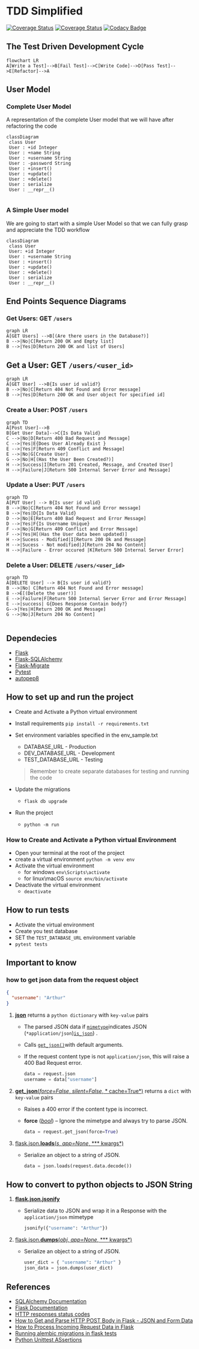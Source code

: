 # TDD Simplified

[![Coverage Status](https://coveralls.io/repos/github/kalsmic/tdd_challenge/badge.svg?branch=main)](https://coveralls.io/github/kalsmic/tdd_challenge?branch=main) [![Coverage Status](https://coveralls.io/repos/github/kalsmic/tdd_challenge/badge.svg?branch=main)](https://coveralls.io/github/kalsmic/tdd_challenge?branch=main) [![Codacy Badge](https://app.codacy.com/project/badge/Grade/24a62b1c0d794cf89b433aabfd11da45)](https://www.codacy.com/gh/kalsmic/tdd_challenge/dashboard?utm_source=github.com&amp;utm_medium=referral&amp;utm_content=kalsmic/tdd_challenge&amp;utm_campaign=Badge_Grade)

## The Test Driven Development Cycle

```mermaid
flowchart LR
A[Write a Test]-->B[Fail Test]-->C[Write Code]-->D[Pass Test]-->E[Refactor]-->A
```

## User Model

### Complete User Model

A representation of the complete User model that we will have after refactoring the code

```mermaid
classDiagram
 class User
 User : +id Integer
 User : +name String
 User : +username String
 User : -password String
 User : +insert()
 User : +update()
 User : +delete()
 User : serialize
 User : __repr__()
 
```

### A Simple User model

We are going to start with a simple User Model so that we can fully grasp and appreciate the TDD workflow

```mermaid
classDiagram
 class User
 User: +id Integer
 User : +username String
 User : +insert()
 User : +update()
 User : +delete()
 User : serialize
 User : __repr__()

```

## End Points Sequence Diagrams

### Get  Users: GET `/users`

```mermaid
graph LR
A[GET Users] -->B[(Are there users in the Database?)]
B -->|No|C[Return 200 OK and Empty list]
B -->|Yes|D[Return 200 OK and list of Users]
```

## Get a User: GET `/users/<user_id>`

```mermaid
graph LR
A[GET User] -->B{Is user id valid?}
B -->|No|C[Return 404 Not Found and Error message]
B -->|Yes|D[Return 200 OK and User object for specified id]
```

### Create a User: POST `/users`

```mermaid
graph TD
A[Post User]-->B
B[Get User Data]-->C{Is Data Valid}
C -->|No|D[Return 400 Bad Request and Message]
C -->|Yes|E{Does User Already Exist }
E -->|Yes|F[Return 409 Conflict and Message]
E -->|No|G[Create User]
G -->|No|H[(Has the User Been Created?)]
H -->|Success|I[Return 201 Created, Message, and Created User]
H -->|Failure|J[Return 500 Internal Server Error and Message]
```

### Update a User: PUT `/users`

```mermaid
graph TD
A[PUT User] --> B{Is user id valid}
B -->|No|C[Return 404 Not Found and Error message]
B -->|Yes|D{Is Data Valid}
D -->|No|E[Return 400 Bad Request and Error Message]
D -->|Yes|F{Is Username Unique}
F -->|No|G[Return 409 Conflict and Error Message]
F -->|Yes|H[(Has the User data been updated)]
H -->|Sucess - Modified|I[Return 200 Ok and Message]
H -->|Sucess - Not modified|J[Return 204 No Content]
H -->|Failure - Error occured |K[Return 500 Internal Server Error]
```

### Delete  a User: DELETE `/users/<user_id>`

```mermaid
graph TD
A[DELETE User] --> B{Is user id valid?}
B -->|No| C[Return 404 Not Found and Error message]
B -->E[(Delete the user!)]
E -->|Failure|F[Return 500 Internal Server Error and Error Message]
E -->|success| G{Does Response Contain body?}
G-->|Yes|H[Return 200 OK and Message]
G -->|No|J[Return 204 No Content]


```

## Dependecies

- [Flask](https://flask.palletsprojects.com/en/2.1.x/)
- [Flask-SQLAlchemy](https://flask-sqlalchemy.palletsprojects.com/en/2.x/quickstart/)
- [Flask-Migrate](https://flask-migrate.readthedocs.io/en/latest/)
- [Pytest](https://docs.pytest.org/en/7.1.x/getting-started.html)
- [autopep8](https://github.com/hhatto/autopep8)

## How to set up and run the project

- Create and Activate a Python virtual environment

- Install requirements `pip install -r requirements.txt`
- Set environment variables specified in the env_sample.txt
    - DATABASE_URL - Production
    - DEV_DATABASE_URL - Development
    - TEST_DATABASE_URL - Testing
  > Remember to create separate databases for testing and running the code
- Update the migrations
    - `flask db upgrade`
- Run the project
    - `python -m run`

### How to Create and Activate a Python virtual Environment

- Open your terminal at the root of the project
- create a virtual environment `python -m venv env`
- Activate the virtual environment
    - for windows `env\Scripts\activate`
    - for linux\macOS `source env/bin/activate`
- Deactivate the virtual environment
    - `deactivate`

## How to run tests

- Activate the virtual environment
- Create you test database
- SET the `TEST_DATABASE_URL` environment variable
- `pytest tests`

## Important to know

### how to get json data from the request object

```json
{
  "username": "Arthur"
}
```

1. [**json**](https://flask.palletsprojects.com/en/2.1.x/api/?highlight=request#flask.Request.json) returns
   a `python dictionary` with `key-value` pairs

    - The parsed JSON data
      if [`mimetype`](https://flask.palletsprojects.com/en/2.1.x/api/?highlight=request#flask.Request.mimetype)indicates
      JSON (`*application/json`)[`is_json`](https://flask.palletsprojects.com/en/2.1.x/api/?highlight=request#flask.Request.is_json))
      .

    - Calls [`get_json()`](https://flask.palletsprojects.com/en/2.1.x/api/?highlight=request#flask.Request.get_json)with
      default arguments.

    - If the request content type is not `application/json`, this will raise a 400 Bad Request error.

      ```python
      data = request.json
      username = data["username"]
      ```

2. [**get_json**(*force=False*, *silent=False*, *
   cache=True*)](https://flask.palletsprojects.com/en/2.1.x/api/?highlight=request#flask.Request.get_json) returns
   a `dict` with `key-value` pairs

    - Raises a 400 error if the content type is incorrect.

    - **force** ([*bool*](https://docs.python.org/3/library/functions.html#bool)) – Ignore the mimetype and always try
      to parse JSON.

      ```python
      data = request.get_json(force=True)
      ```

3. [flask.json.**loads**(*s*, *app=None*, ***
   kwargs*)](https://flask.palletsprojects.com/en/2.1.x/api/?highlight=request#flask.json.loads)

    - Serialize an object to a string of JSON.

      ```python
      data = json.loads(request.data.decode())
      ```

## How to convert to  python objects  to JSON  String

1. [**flask.json.jsonify**](https://flask.palletsprojects.com/en/2.1.x/api/?highlight=request#flask.json.jsonify)

    - Serialize data to JSON and wrap it in a Response with the `application/json` mimetype

      ```python
      jsonify({"username": "Arthur"})
      ```

2. [flask.json.**dumps**(*obj*, *app=None*, ***
   kwargs*)](https://flask.palletsprojects.com/en/2.1.x/api/?highlight=request#flask.json.dumps)

    - Serialize an object to a string of JSON.

      ```python
      user_dict = { "username": "Arthur" }
      json_data = json.dumps(user_dict)
      ```

## References

- [SQLAlchemy Documentation](https://docs.sqlalchemy.org/en/14/index.html)
- [Flask Documentation](https://flask.palletsprojects.com/en/2.1.x/)
- [HTTP responses status codes](https://developer.mozilla.org/en-US/docs/Web/HTTP/Status)
- [How to Get and Parse HTTP POST Body in Flask - JSON and Form Data](https://stackabuse.com/how-to-get-and-parse-http-post-body-in-flask-json-and-form-data/)
- [How to Process Incoming Request Data in Flask](https://www.digitalocean.com/community/tutorials/processing-incoming-request-data-in-flask)
- [Running alembic migrations in flask tests](https://blog.k-nut.eu/flask-alembic-test)
- [Python Unittest ASsertions](https://kapeli.com/cheat_sheets/Python_unittest_Assertions.docset/Contents/Resources/Documents/index)
